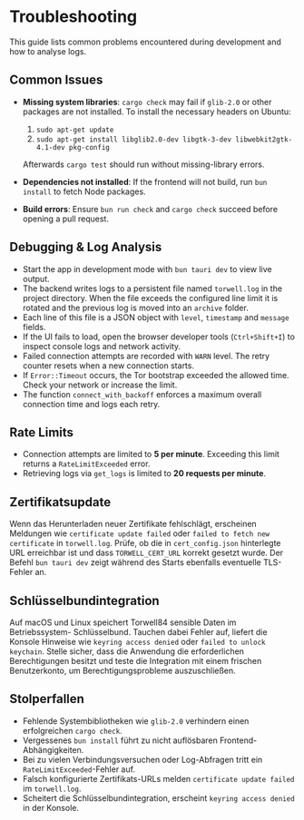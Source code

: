 # Troubleshooting

This guide lists common problems encountered during development and how to analyse logs.

## Common Issues

- **Missing system libraries**: `cargo check` may fail if `glib-2.0` or other packages are not installed.
  To install the necessary headers on Ubuntu:

  1. `sudo apt-get update`
  2. `sudo apt-get install libglib2.0-dev libgtk-3-dev libwebkit2gtk-4.1-dev pkg-config`

  Afterwards `cargo test` should run without missing-library errors.
- **Dependencies not installed**: If the frontend will not build, run `bun install` to fetch Node packages.
- **Build errors**: Ensure `bun run check` and `cargo check` succeed before opening a pull request.

## Debugging & Log Analysis

- Start the app in development mode with `bun tauri dev` to view live output.
- The backend writes logs to a persistent file named `torwell.log` in the project directory. When the file exceeds the configured line limit it is rotated and the previous log is moved into an `archive` folder.
- Each line of this file is a JSON object with `level`, `timestamp` and `message` fields.
- If the UI fails to load, open the browser developer tools (`Ctrl+Shift+I`) to inspect console logs and network activity.
- Failed connection attempts are recorded with `WARN` level. The retry counter resets when a new connection starts.
- If `Error::Timeout` occurs, the Tor bootstrap exceeded the allowed time. Check your network or increase the limit.
- The function `connect_with_backoff` enforces a maximum overall connection time and logs each retry.

## Rate Limits

- Connection attempts are limited to **5 per minute**. Exceeding this limit returns a `RateLimitExceeded` error.
- Retrieving logs via `get_logs` is limited to **20 requests per minute**.

## Zertifikatsupdate

Wenn das Herunterladen neuer Zertifikate fehlschlägt, erscheinen Meldungen wie
`certificate update failed` oder `failed to fetch new certificate` in
`torwell.log`. Prüfe, ob die in `cert_config.json` hinterlegte URL erreichbar
ist und dass `TORWELL_CERT_URL` korrekt gesetzt wurde. Der Befehl
`bun tauri dev` zeigt während des Starts ebenfalls eventuelle TLS-Fehler an.

## Schlüsselbundintegration

Auf macOS und Linux speichert Torwell84 sensible Daten im Betriebssystem-
Schlüsselbund. Tauchen dabei Fehler auf, liefert die Konsole Hinweise wie
`keyring access denied` oder `failed to unlock keychain`. Stelle sicher, dass
die Anwendung die erforderlichen Berechtigungen besitzt und teste die
Integration mit einem frischen Benutzerkonto, um Berechtigungsprobleme
auszuschließen.

## Stolperfallen

- Fehlende Systembibliotheken wie `glib-2.0` verhindern einen erfolgreichen `cargo check`.
- Vergessenes `bun install` führt zu nicht auflösbaren Frontend-Abhängigkeiten.
- Bei zu vielen Verbindungsversuchen oder Log-Abfragen tritt ein `RateLimitExceeded`-Fehler auf.
- Falsch konfigurierte Zertifikats-URLs melden `certificate update failed` im `torwell.log`.
- Scheitert die Schlüsselbundintegration, erscheint `keyring access denied` in der Konsole.

